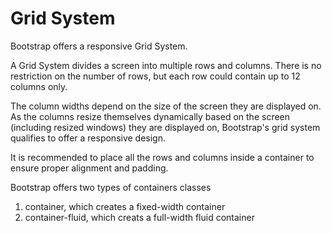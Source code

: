 # Grid System

Bootstrap offers a responsive Grid System. 

A Grid System divides a screen into multiple rows and columns. There is no restriction on the number of rows, but 
each row could contain up to 12 columns only. 

The column widths depend on the size of the screen they are displayed on. As the columns resize themselves dynamically 
based on the screen (including resized windows) they are displayed on, Bootstrap's grid system qualifies to offer a responsive design. 

It is recommended to place all the rows and columns inside a container to ensure proper alignment and padding. 

Bootstrap offers two types of containers classes

1. container, which creates a fixed-width container 
2. container-fluid, which creats a full-width fluid container
